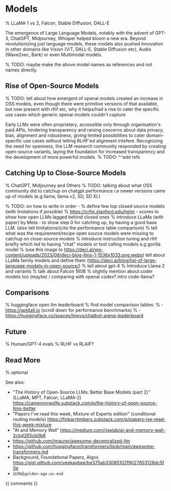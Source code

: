 # Models

% LLaMA 1 vs 2, Falcon, Stable Diffusion, DALL-E

The emergence of Large Language Models, notably with the advent of GPT-3, ChatGPT, Midjourney, Whisper helped bloom a new era. Beyond revolutionizing just language models, these models also pushed innovation in other domains like Vision (ViT, DALL-E, Stable Diffusion etc), Audio (Wave2vec, Bark) or even Multimodal models.

% TODO: maybe make the above model names as references and not names directly.

## Rise of Open-Source Models
% TODO: tell about how emergent of openai models created an increase in OSS models, even though there were primitive versions of that available, but now present with rlhf etc, why it helps/had a rise to cater the specific use cases which generic openai models couldn't capture

Early LLMs were often proprietary, accessible only through organisation's paid APIs, hindering transparency and raising concerns about data privacy, bias, alignment and robustness, giving limited possibilities to cater domain-specific use cases without letting RLHF'ed alignment intefere. Recognizing the need for openness, the LLM research community responded by creating open-source variants, laying the foundation for increased transparency and the development of more powerful models.
% TODO: ^^add refs

## Catching Up to Close-Source Models
% ChatGPT, Midjourney and Others
% TODO: talking about what OSS community did to catchup on chatgpt performance i.e newer versions came up of models (e.g llama, llama v2, SD, SD XL)

% TODO: on how to write in order -
    % define few top closed source models (with limitations if possible)
    % https://crfm.stanford.edu/helm  - scores to show how open LLMs lagged behind closed ones
    % introduce LLaMa (with paper) by Meta - to show step 0 for catching up, by having a good base LLM. (also tell limitations)(cite the performance table comparison)
    % tell what was the requirement/recipe open source models were missing to catchup on close-source models
        % introduce instruction tuning and rlhf briefly which led to having "chat" models or tool calling models e.g gorilla model
    % (use this image to https://deci.ai/wp-content/uploads/2023/08/deci-blog-llms-1-1536x1033.png.webp) tell about LLaMa family models and define them (https://deci.ai/blog/list-of-large-language-models-in-open-source/)
    % tell about gpt-4
    % Introduce Llama 2 and variants
    % talk about Falcon 180B
    % slightly mention about coder models too (maybe) / comparing with openai codex? intro code-llama?

## Comparisons
% huggingface open llm leaderboard
% find model comparison tables:
   % - https://gpt4all.io (scroll down for performance benchmarks)
   % - https://huggingface.co/spaces/lmsys/chatbot-arena-leaderboard

## Future

% Human/GPT-4 evals
% RLHF vs RLAIF?

## Read More
% optional


See also:

- "The History of Open-Source LLMs: Better Base Models (part 2)" (LLaMA, MPT, Falcon, LLaMA-2) https://cameronrwolfe.substack.com/p/the-history-of-open-source-llms-better
- "Papers I've read this week, Mixture of Experts edition" (conditional routing models) https://finbarrtimbers.substack.com/p/papers-ive-read-this-week-mixture
- "AI and Memory Wall" https://medium.com/riselab/ai-and-memory-wall-2cb4265cb0b8
- https://github.com/imaurer/awesome-decentralized-llm
- https://github.com/huggingface/transformers/blob/main/awesome-transformers.md
- Background, Foundational Papers, Algos https://gist.github.com/veekaybee/be375ab33085102f9027853128dc5f0e
- {cite}`golden-age-os-end`

{{ comments }}
